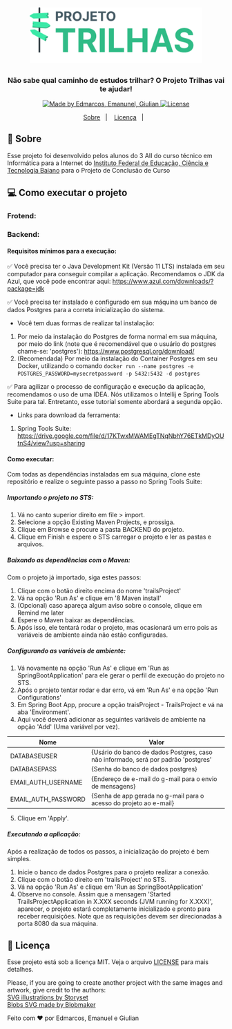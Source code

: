
<h1 align="center">
    <img alt="Projeto Trilhas" src="./docs/readme/logo.png" width="400px" />
</h1>

<h3 align="center">
  Não sabe qual caminho de estudos trilhar? O Projeto Trilhas vai te ajudar!
</h3>

<p align="center">

  <a href="">
    <img alt="Made by Edmarcos, Emanunel, Giulian" src="https://img.shields.io/badge/made%20by-Edmarcos, Emanunel, Giulian-%2FBB86">
  </a>

  <a href="LICENSE" >
    <img alt="License" src="https://img.shields.io/badge/license-MIT-%2FBB86">
  </a>

</p>

<p align="center">
  <a href="#calendar-sobre">Sobre</a>&nbsp;&nbsp;&nbsp;|&nbsp;&nbsp;&nbsp; 
  <a href="#memo-licença">Licença</a>&nbsp;&nbsp;&nbsp;|&nbsp;&nbsp;&nbsp; 
</p>



## :calendar: Sobre

Esse projeto foi desenvolvido pelos alunos do 3 AII do curso técnico em Informática para a Internet do [Instituto Federal de Educação, Ciência e Tecnologia  Baiano](https://ifbaiano.edu.br) para o Projeto de Conclusão de Curso


## :computer: Como executar o projeto

### Frotend:



### Backend:

#### Requisitos mínimos para a execução:

✅ Você precisa ter o Java Development Kit (Versão 11 LTS) instalada em seu computador para conseguir compilar a aplicação.
Recomendamos o JDK da Azul, que você pode encontrar aqui: https://www.azul.com/downloads/?package=jdk

✅ Você precisa ter instalado e configurado em sua máquina um banco de dados Postgres para a correta inicialização do sistema.
 - Você tem duas formas de realizar tal instalação:<br>
1. Por meio da instalação do Postgres de forma normal em sua máquina, por meio do link (note que é recomendável que o usuário do postgres chame-se: 'postgres'): https://www.postgresql.org/download/ 
3. (Recomendada) Por meio da instalação do Container Postgres em seu Docker, utilizando o comando ```docker run --name postgres -e POSTGRES_PASSWORD=mysecretpassword -p 5432:5432 -d postgres``` 

✅ Para agilizar o processo de configuração e execução da aplicação, recomendamos o uso de uma IDEA. Nós utilizamos o Intellij e Spring Tools Suite para tal. Entretanto, esse tutorial somente abordará a segunda opção.
	
- Links para download da ferramenta: <br>
1. Spring Tools Suite: https://drive.google.com/file/d/17KTwxMWAMEgTNqNbhY76ETkMDyOUtnS4/view?usp=sharing

#### Como executar:
Com todas as dependências instaladas em sua máquina, clone este repositório e realize o seguinte passo a passo no Spring Tools Suite:
##### Importando o projeto no STS:
1. Vá no canto superior direito em file > import.
2. Selecione a opção Existing Maven Projects, e prossiga.
3. Clique em Browse e procure a pasta BACKEND do projeto.
4. Clique em Finish e espere o STS carregar o projeto e ler as pastas e arquivos.

##### Baixando as dependências com o Maven:
Com o projeto já importado, siga estes passos:
1. Clique com o botão direito encima do nome 'trailsProject'
2. Vá na opção 'Run As' e clique em '8 Maven install'
3. (Opcional) caso apareça algum aviso sobre o console, clique em Remind me later
4. Espere o Maven baixar as dependências. 
5. Após isso, ele tentará rodar o projeto, mas ocasionará um erro pois as variáveis de ambiente ainda não estão configuradas.

##### Configurando as variáveis de ambiente:
1. Vá novamente na opção  'Run As' e clique em 'Run as SpringBootApplication' para ele gerar o perfil de execução do projeto no STS.
2. Após o projeto tentar rodar e dar erro, vá em  'Run As' e na opção 'Run Configurations'
3. Em Spring Boot App, procure a opção traisProject - TrailsProject e vá na aba 'Environment'.
4. Aqui você deverá adicionar as seguintes variáveis de ambiente na opção 'Add' (Uma variável por vez).

  | Nome| Valor |
   |---|---|
   |DATABASEUSER| {Usário do banco de dados Postgres, caso não informado, será por padrão 'postgres'
   | DATABASEPASS| {Senha do banco de dados postgres} |
   | EMAIl_AUTH_USERNAME |{Endereço de e-mail do g-mail para o envio de mensagens}
   |EMAIL_AUTH_PASSWORD | {Senha de app gerada no g-mail para o acesso do projeto ao e-mail}
5. Clique em 'Apply'.

##### Executando a aplicação:
Após a realização de todos os passos, a inicialização do projeto é bem simples.
1. Inicie o banco de dados Postgres para o projeto realizar a conexão.
2. Clique com o botão direito em 'trailsProject' no STS.
3. Vá na opção  'Run As' e clique em 'Run as SpringBootApplication' 
4. Observe no console. Assim que a mensagem 'Started TrailsProjectApplication in X.XXX seconds (JVM running for X.XXX)', aparecer, o projeto estará completamente inicializado e pronto para receber requisições.
Note que as requisições devem ser direcionadas à porta 8080 da sua máquina.
## :memo: Licença

Esse projeto está sob a licença MIT. Veja o arquivo [LICENSE](/LICENSE) para mais detalhes.

Please, if you are going to create another project with the same images and artwork, give credit to the authors: <br>
<a href="https://storyset.com/business">SVG illustrations by Storyset</a><br>
<a href="https://www.blobmaker.app/">Blobs SVG made by Blobmaker</a>


Feito com :heart: por  Edmarcos, Emanuel e Giulian<br>
